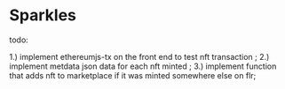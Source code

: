 # Sparkles

todo:

1.) implement  ethereumjs-tx on the front end to test nft transaction ;
2.) implement metdata json data for each nft minted ;
3.) implement function that adds nft to marketplace if it was minted somewhere else on flr;


